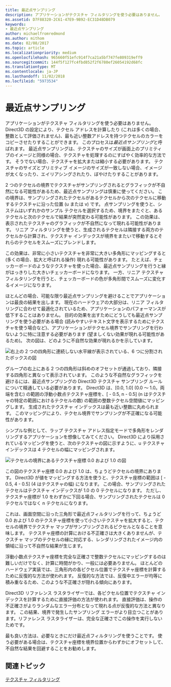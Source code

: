 ```yaml
---
title: 最近点サンプリング
description: アプリケーションがテクスチャ フィルタリングを使う必要はありません。
ms.assetid: D7F88320-2C61-47E9-9B92-EC31D48DB079
keywords:
- 最近点サンプリング
author: michaelfromredmond
ms.author: mithom
ms.date: 02/08/2017
ms.topic: article
ms.localizationpriority: medium
ms.openlocfilehash: 965660f51efc914f7ca21a5bf747fe809319eff9
ms.sourcegitcommit: 144f5f127fc4fbd852f2f6780ef26054192d68fc
ms.translationtype: MT
ms.contentlocale: ja-JP
ms.lasthandoff: 11/02/2018
ms.locfileid: "5973534"
---
```

# <a name="span-iddirect3dconceptsnearest-pointsamplingspannearest-point-sampling"></a><span id="direct3dconcepts.nearest-point_sampling"></span>最近点サンプリング


アプリケーションがテクスチャ フィルタリングを使う必要はありません。 Direct3D の設定により、テクセル アドレスを計算したり (これは多くの場合、整数として評価されません)、最も近い整数アドレスを持つテクセルのカラーをコピーさせたりすることができます。 このプロセスは*最近点サンプリング*と呼ばれます。 最近点サンプリングは、テクスチャのサイズが画面上のプリミティブのイメージと同様の場合、テクスチャを処理するのにすばやく効率的な方法です。 そうでない場合、テクスチャを拡大または縮小する必要があります。 テクスチャのサイズとプリミティブ イメージのサイズが一致しない場合、イメージが太くなったり、エイリアシングされたり、ぼやけたりすることがあります。

2 つのテクセルの境界でテクスチャがサンプリングされるとグラフィックが不自然になる可能性があるため、最近点サンプリングは慎重に使ってください。 この境界は、サンプリングされたテクセルがあるテクセルから次のテクセルに移動するテクスチャに沿った位置 (u または v) です。 点サンプリングを使うと、システムはいずれかのサンプル テクセルを選択するため、境界をまたぐと、あるテクセルと次のテクセルで結果が突然変わる可能性があります。 この効果は、表示されたテクスチャのグラフィックが不自然になって現れる可能性があります。 リニア フィルタリングを使うと、生成されるテクセルは隣接する両方のテクセルから計算され、テクスチャ インデックスが境界をまたいで移動するとそれらのテクセルをスムーズにブレンドします。

この効果は、非常に小さいテクスチャを非常に大きい多角形にマッピングすると (多くの場合、拡大と呼ばれる操作) 現れる可能性があります。 たとえば、チェッカーボードのようなテクスチャを使った場合、最近点サンプリングを行うと縁がはっきりした大きいチェッカーボードになります。 一方、リニア テクスチャ フィルタリングを行うと、チェッカーボードの色が多角形間でスムーズに変化するイメージになります。

ほとんどの場合、可能な限り最近点サンプリングを避けることでアプリケーションは最良の結果を出します。 現在のハードウェアの大部分は、リニア フィルタリングに合わせて最適化されているため、アプリケーションのパフォーマンスが低下することはありません。 目的の効果を出すためにどうしても最近点サンプリングを使う必要がある場合 (読みやすいテキスト文字を表示するためにテクスチャを使う場合など)、アプリケーションがテクセル境界でサンプリングを行わないように特に注意する必要があります (望ましくない効果が現れる可能性があるため)。 次の図は、どのように不自然な効果が現れるかを示しています。

![右上の 2 つの四角形に連続しない水平線が表示されている、6 つに分割されたボックスの図](images/ptrtfct.png)

グループの右上にある 2 つの四角形は斜めのオフセットが通過しており、隣接する四角形と異なって表示されています。 このような不自然なグラフィックを避けるには、最近点サンプリングの Direct3D テクスチャ サンプリング ルールについて精通している必要があります。 Direct3D は、\[0.0, 1.0\] (0.0 ～ 1.0。両端を含む) の範囲の浮動小数点テクスチャ座標を、\[ - 0.5, n - 0.5\] (n はテクスチャの特定の範囲におけるテクセルの数) の範囲の整数テクセル空間値にマッピングします。 生成されたテクスチャ インデックスは最も近い整数に丸められます。 このマッピングにより、テクセル境界でサンプリングが不正確になる可能性があります。

シンプルな例として、ラップ テクスチャ アドレス指定モードで多角形をレンダリングするアプリケーションを想像してみてください。 Direct3D により採用されているマッピングを使うと、次のテクスチャの図に示すように、u テクスチャ インデックスは 4 テクセルの幅にマッピングされます。

![テクセルの境界にあるテクスチャ座標 0.0 および 1.0 の図](images/ptsmpprb.png)

この図のテクスチャ座標 0.0 および 1.0 は、ちょうどテクセルの境界にあります。 Direct3D が値をマッピングする方法を使うと、テクスチャ座標の範囲は \[ - 0.5, 4 - 0.5\] (4 はテクスチャの幅) になります。 この場合、サンプリングされたテクセルはテクスチャ インデックスが 1.0 の 0 テクセルになります。 ただし、テクスチャ座標が 1.0 をわずかに下回る場合、サンプリングされたテクセルは 0 テクセルではなく n テクセルになります。

これは、画面空間に沿った三角形で最近点フィルタリングを行って、ちょうど 0.0 および 1.0 のテクスチャ座標を使って小さいテクスチャを拡大すると、テクセルの境界でテクスチャ マップがサンプリングされるピクセルとなることを意味します。 テクスチャ座標の計算における不正確さは大きくありませんが、テクスチャ マップのテクセルの縁に対応する、レンダリングされたイメージ内の領域に沿って不自然な結果が生じます。

浮動小数点テクスチャ座標を完全な正確さで整数テクセルにマッピングするのは難しいだけでなく、計算に時間がかり、一般には必要ありません。 ほとんどのハードウェア実装では、三角形内の各ピクセル位置でテクスチャ座標を計算するために反復的な方法が使われます。 反復的な方法では、反復中エラーが均等に積み重なるため、このような不正確さが隠れる傾向にあります。

Direct3D リファレンス ラスタライザーでは、各ピクセル位置でテクスチャ インデックスを計算するために直接評価の方法が使われます。 直接評価は、操作の不正確さがよりランダムなエラー分布となって現れる点が反復的な方法と異なります。 この結果、境界で発生したサンプリング エラーがより目立つことがあります。リファレンス ラスタライザーは、完全な正確さでこの操作を実行しないためです。

最も良い方法は、必要なときにだけ最近点フィルタリングを使うことです。 使う必要がある場合は、テクスチャ座標を境界位置からわずかにオフセットして、不自然な結果を回避することをお勧めします。

## <a name="span-idrelated-topicsspanrelated-topics"></a><span id="related-topics"></span>関連トピック


[テクスチャ フィルタリング](texture-filtering.md)

 

 




